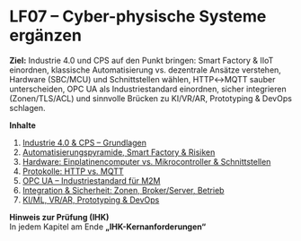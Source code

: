 # LF07 – Cyber-physische Systeme ergänzen

**Ziel:** Industrie 4.0 und CPS auf den Punkt bringen: Smart Factory & IIoT einordnen, klassische Automatisierung vs. dezentrale Ansätze verstehen, Hardware (SBC/MCU) und Schnittstellen wählen, HTTP↔MQTT sauber unterscheiden, OPC UA als Industriestandard einordnen, sicher integrieren (Zonen/TLS/ACL) und sinnvolle Brücken zu KI/VR/AR, Prototyping & DevOps schlagen.

**Inhalte**  
1. [Industrie 4.0 & CPS – Grundlagen](./01-industrie4-cps-grundlagen.md)  
2. [Automatisierungspyramide, Smart Factory & Risiken](./02-automation-pyramide-smart-factory-risiken.md)  
3. [Hardware: Einplatinencomputer vs. Mikrocontroller & Schnittstellen](./03-hardware-sbc-vs-mcu-schnittstellen.md)  
4. [Protokolle: HTTP vs. MQTT](./04-protokolle-http-mqtt.md)  
5. [OPC UA – Industriestandard für M2M](./05-opc-ua-industrie.md)  
6. [Integration & Sicherheit: Zonen, Broker/Server, Betrieb](./06-integration-sicherheit-zonen.md)  
7. [KI/ML, VR/AR, Prototyping & DevOps](./07-ki-ml-vr-ar-prototyping-devops.md)


**Hinweis zur Prüfung (IHK)**  
In jedem Kapitel am Ende **„IHK-Kernanforderungen“**
